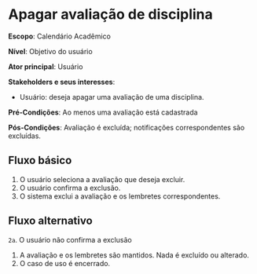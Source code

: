 # Apagar avaliação de disciplina

__Escopo__: Calendário Acadêmico

__Nível__: Objetivo do usuário

__Ator principal__: Usuário

__Stakeholders e seus interesses__:

* Usuário: deseja apagar uma avaliação de uma disciplina.

__Pré-Condições__: Ao menos uma avaliação está cadastrada

__Pós-Condições__: Avaliação é excluída; notificações correspondentes são excluídas.

## Fluxo básico

1. O usuário seleciona a avaliação que deseja excluir.
2. O usuário confirma a exclusão.
3. O sistema exclui a avaliação e os lembretes correspondentes.

## Fluxo alternativo

`2a`. O usuário não confirma a exclusão

  1. A avaliação e os lembretes são mantidos. Nada é excluído ou alterado.
  2. O caso de uso é encerrado.
